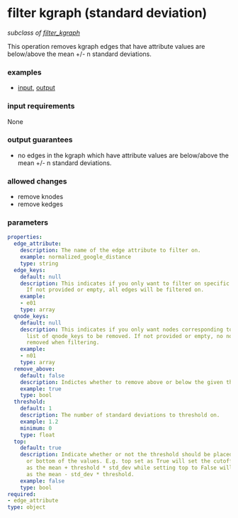 # filter kgraph (standard deviation)

_subclass of [filter_kgraph](./filter_kgraph.md)_

This operation removes kgraph edges that have attribute values are below/above the mean +/- n standard deviations.

### examples

- [input](../examples/fill_and_filter/messages/05_filtered_kgraph_stat_input.json), [output](../examples/fill_and_filter/messages/06_filtered_kgraph_std_dev_output.json)

### input requirements

None

### output guarantees

- no edges in the kgraph which have attribute values are below/above the mean +/- n standard deviations.

### allowed changes

- remove knodes
- remove kedges

### parameters

```yaml
properties:
  edge_attribute:
    description: The name of the edge attribute to filter on.
    example: normalized_google_distance
    type: string
  edge_keys:
    default: null
    description: This indicates if you only want to filter on specific edge_keys.
      If not provided or empty, all edges will be filtered on.
    example:
    - e01
    type: array
  qnode_keys:
    default: null
    description: This indicates if you only want nodes corresponding to a specific
      list of qnode_keys to be removed. If not provided or empty, no nodes will be
      removed when filtering.
    example:
    - n01
    type: array
  remove_above:
    default: false
    description: Indictes whether to remove above or below the given threshold.
    example: true
    type: bool
  threshold:
    default: 1
    description: The number of standard deviations to threshold on.
    example: 1.2
    minimum: 0
    type: float
  top:
    default: true
    description: Indicate whether or not the threshold should be placed in the top
      or bottom of the values. E.g. top set as True will set the cutoff for filtering
      as the mean + threshold * std_dev while setting top to False will set the cutoff
      as the mean - std_dev * threshold.
    example: false
    type: bool
required:
- edge_attribute
type: object
```
